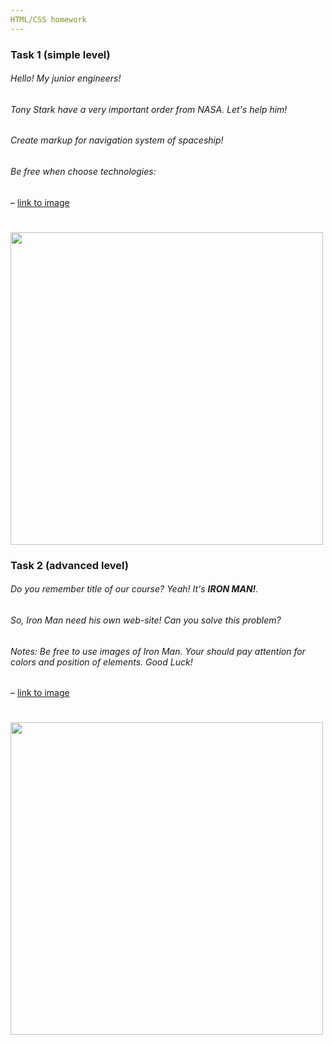 ```yaml
---
HTML/CSS homework 
---
```


### Task 1 (simple level)
###### Hello! My junior engineers!
###### Tony Stark have a very important order from NASA. Let's help him!
###### Create markup for navigation system of spaceship! 
###### Be free when choose technologies:
– [link to image](http://i.imgur.com/75UM1R8.png)
# <img src="http://i.imgur.com/75UM1R8.png" width="500"  height="auto"/>

### Task 2 (advanced level)
###### Do you remember title of our course? Yeah! It's **IRON MAN!**. 
###### So, Iron Man need his own web-site! Can you solve this problem?
###### Notes: Be free to use images of Iron Man. Your should pay attention for colors and position of elements. Good Luck!
– [link to image](https://cdn.dribbble.com/users/1314727/screenshots/4644202/ui_exercises2.png)
# <img src="https://cdn.dribbble.com/users/1314727/screenshots/4644202/ui_exercises2.png" width="500" height="auto" />
